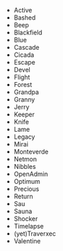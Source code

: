 - Active
- Bashed
- Beep
- Blackfield
- Blue
- Cascade
- Cicada
- Escape
- Devel
- Flight
- Forest
- Grandpa
- Granny
- Jerry
- Keeper
- Knife
- Lame
- Legacy
- Mirai
- Monteverde
- Netmon
- Nibbles
- OpenAdmin
- Optimum
- Precious
- Return
- Sau
- Sauna
- Shocker
- Timelapse
- (yet)Traverxec
- Valentine

